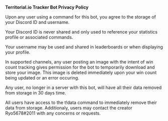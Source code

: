 **Territorial.io Tracker Bot Privacy Policy**

Upon any user using a command for this bot, you agree to the storage of your Discord ID and username.

Your Discord ID is never shared and only used to reference your statistics profile or associated commands.

Your username may be used and shared in leaderboards or when displaying your profile.

In supported channels, any user posting an image with the intent of win count tracking gives permission for the bot to temporarily download and store your image. 
This image is deleted immediately upon your win count being updated or an error occuring.

Any user, no longer in a server with this bot, will have all their data removed from storage in 30 days time.

All users have access to the t!data command to immediately remove their data from storage.
Additionaly, users may contact the creator Ryo5678#2011 with any concerns or requests.

